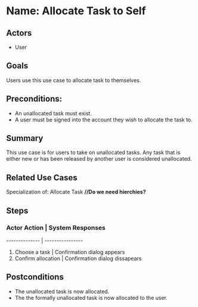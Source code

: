 # Name: Allocate Task to Self

## Actors
* User

## Goals
Users use this use case to allocate task to themselves.

## Preconditions:
* An unallocated task must exist.
* A user must be signed into the account they wish to allocate the task to.

## Summary
This use case is for users to take on unallocated tasks. Any task that is either new or has been released by another user is considered unallocated.

## Related Use Cases
Specialization of: Allocate Task **//Do we need hierchies?**

## Steps
### Actor Action		|		System Responses
--------------			|		----------------
1. Choose a task 		|		Confirmation dialog appears
1. Confirm allocation	|		Confirmation dialog dissapears

## Postconditions
* The unallocated task is now allocated.
* The the formally unallocated task is now allocated to the user.